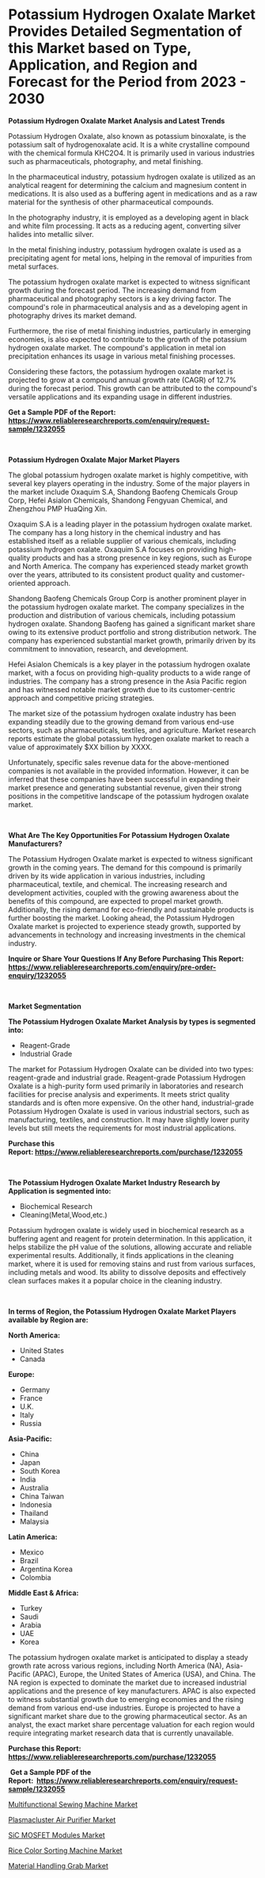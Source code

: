 <p><h1>Potassium Hydrogen Oxalate Market Provides Detailed Segmentation of this Market based on Type, Application, and Region and Forecast for the Period from 2023 - 2030</h1></p><p><strong>Potassium Hydrogen Oxalate Market Analysis and Latest Trends</strong></p>
<p><p>Potassium Hydrogen Oxalate, also known as potassium binoxalate, is the potassium salt of hydrogenoxalate acid. It is a white crystalline compound with the chemical formula KHC2O4. It is primarily used in various industries such as pharmaceuticals, photography, and metal finishing.</p><p>In the pharmaceutical industry, potassium hydrogen oxalate is utilized as an analytical reagent for determining the calcium and magnesium content in medications. It is also used as a buffering agent in medications and as a raw material for the synthesis of other pharmaceutical compounds.</p><p>In the photography industry, it is employed as a developing agent in black and white film processing. It acts as a reducing agent, converting silver halides into metallic silver.</p><p>In the metal finishing industry, potassium hydrogen oxalate is used as a precipitating agent for metal ions, helping in the removal of impurities from metal surfaces.</p><p>The potassium hydrogen oxalate market is expected to witness significant growth during the forecast period. The increasing demand from pharmaceutical and photography sectors is a key driving factor. The compound's role in pharmaceutical analysis and as a developing agent in photography drives its market demand.</p><p>Furthermore, the rise of metal finishing industries, particularly in emerging economies, is also expected to contribute to the growth of the potassium hydrogen oxalate market. The compound's application in metal ion precipitation enhances its usage in various metal finishing processes.</p><p>Considering these factors, the potassium hydrogen oxalate market is projected to grow at a compound annual growth rate (CAGR) of 12.7% during the forecast period. This growth can be attributed to the compound's versatile applications and its expanding usage in different industries.</p></p>
<p><strong>Get a Sample PDF of the Report:&nbsp; <a href="https://www.reliableresearchreports.com/enquiry/request-sample/1232055">https://www.reliableresearchreports.com/enquiry/request-sample/1232055</a></strong></p>
<p>&nbsp;</p>
<p><strong>Potassium Hydrogen Oxalate Major Market Players</strong></p>
<p><p>The global potassium hydrogen oxalate market is highly competitive, with several key players operating in the industry. Some of the major players in the market include Oxaquim S.A, Shandong Baofeng Chemicals Group Corp, Hefei Asialon Chemicals, Shandong Fengyuan Chemical, and Zhengzhou PMP HuaQing Xin.</p><p>Oxaquim S.A is a leading player in the potassium hydrogen oxalate market. The company has a long history in the chemical industry and has established itself as a reliable supplier of various chemicals, including potassium hydrogen oxalate. Oxaquim S.A focuses on providing high-quality products and has a strong presence in key regions, such as Europe and North America. The company has experienced steady market growth over the years, attributed to its consistent product quality and customer-oriented approach.</p><p>Shandong Baofeng Chemicals Group Corp is another prominent player in the potassium hydrogen oxalate market. The company specializes in the production and distribution of various chemicals, including potassium hydrogen oxalate. Shandong Baofeng has gained a significant market share owing to its extensive product portfolio and strong distribution network. The company has experienced substantial market growth, primarily driven by its commitment to innovation, research, and development.</p><p>Hefei Asialon Chemicals is a key player in the potassium hydrogen oxalate market, with a focus on providing high-quality products to a wide range of industries. The company has a strong presence in the Asia Pacific region and has witnessed notable market growth due to its customer-centric approach and competitive pricing strategies.</p><p>The market size of the potassium hydrogen oxalate industry has been expanding steadily due to the growing demand from various end-use sectors, such as pharmaceuticals, textiles, and agriculture. Market research reports estimate the global potassium hydrogen oxalate market to reach a value of approximately $XX billion by XXXX.</p><p>Unfortunately, specific sales revenue data for the above-mentioned companies is not available in the provided information. However, it can be inferred that these companies have been successful in expanding their market presence and generating substantial revenue, given their strong positions in the competitive landscape of the potassium hydrogen oxalate market.</p></p>
<p>&nbsp;</p>
<p><strong>What Are The Key Opportunities For Potassium Hydrogen Oxalate Manufacturers?</strong></p>
<p><p>The Potassium Hydrogen Oxalate market is expected to witness significant growth in the coming years. The demand for this compound is primarily driven by its wide application in various industries, including pharmaceutical, textile, and chemical. The increasing research and development activities, coupled with the growing awareness about the benefits of this compound, are expected to propel market growth. Additionally, the rising demand for eco-friendly and sustainable products is further boosting the market. Looking ahead, the Potassium Hydrogen Oxalate market is projected to experience steady growth, supported by advancements in technology and increasing investments in the chemical industry.</p></p>
<p><strong>Inquire or Share Your Questions If Any Before Purchasing This Report: <a href="https://www.reliableresearchreports.com/enquiry/pre-order-enquiry/1232055">https://www.reliableresearchreports.com/enquiry/pre-order-enquiry/1232055</a></strong></p>
<p>&nbsp;</p>
<p><strong>Market Segmentation</strong></p>
<p><strong>The Potassium Hydrogen Oxalate Market Analysis by types is segmented into:</strong></p>
<p><ul><li>Reagent-Grade</li><li>Industrial Grade</li></ul></p>
<p><p>The market for Potassium Hydrogen Oxalate can be divided into two types: reagent-grade and industrial grade. Reagent-grade Potassium Hydrogen Oxalate is a high-purity form used primarily in laboratories and research facilities for precise analysis and experiments. It meets strict quality standards and is often more expensive. On the other hand, industrial-grade Potassium Hydrogen Oxalate is used in various industrial sectors, such as manufacturing, textiles, and construction. It may have slightly lower purity levels but still meets the requirements for most industrial applications.</p></p>
<p><strong>Purchase this Report:&nbsp;<a href="https://www.reliableresearchreports.com/purchase/1232055">https://www.reliableresearchreports.com/purchase/1232055</a></strong></p>
<p>&nbsp;</p>
<p><strong>The Potassium Hydrogen Oxalate Market Industry Research by Application is segmented into:</strong></p>
<p><ul><li>Biochemical Research</li><li>Cleaning(Metal,Wood,etc.)</li></ul></p>
<p><p>Potassium hydrogen oxalate is widely used in biochemical research as a buffering agent and reagent for protein determination. In this application, it helps stabilize the pH value of the solutions, allowing accurate and reliable experimental results. Additionally, it finds applications in the cleaning market, where it is used for removing stains and rust from various surfaces, including metals and wood. Its ability to dissolve deposits and effectively clean surfaces makes it a popular choice in the cleaning industry.</p></p>
<p>&nbsp;</p>
<p><strong>In terms of Region, the Potassium Hydrogen Oxalate Market Players available by Region are:</strong></p>
<p>
    <p> <strong> North America: </strong>
        <ul>
            <li>United States</li>
            <li>Canada</li>
        </ul>
        </p> 
    <p> <strong> Europe: </strong>
        <ul>
            <li>Germany</li>
            <li>France</li>
            <li>U.K.</li>
            <li>Italy</li>
            <li>Russia</li>
        </ul>
        </p> 
    <p> <strong> Asia-Pacific: </strong>
        <ul>
            <li>China</li>
            <li>Japan</li>
            <li>South Korea</li>
            <li>India</li>
            <li>Australia</li>
            <li>China Taiwan</li>
            <li>Indonesia</li>
            <li>Thailand</li>
            <li>Malaysia</li>
        </ul>
        </p> 
    <p> <strong> Latin America: </strong>
        <ul>
            <li>Mexico</li>
            <li>Brazil</li>
            <li>Argentina Korea</li>
            <li>Colombia</li>
        </ul>
        </p> 
    <p> <strong> Middle East & Africa: </strong>
        <ul>
            <li>Turkey</li>
            <li>Saudi</li>
            <li>Arabia</li>
            <li>UAE</li>
            <li>Korea</li>
        </ul>
    </p>
    </p>
<p><p>The potassium hydrogen oxalate market is anticipated to display a steady growth rate across various regions, including North America (NA), Asia-Pacific (APAC), Europe, the United States of America (USA), and China. The NA region is expected to dominate the market due to increased industrial applications and the presence of key manufacturers. APAC is also expected to witness substantial growth due to emerging economies and the rising demand from various end-use industries. Europe is projected to have a significant market share due to the growing pharmaceutical sector. As an analyst, the exact market share percentage valuation for each region would require integrating market research data that is currently unavailable.</p></p>
<p><strong>Purchase this Report: <a href="https://www.reliableresearchreports.com/purchase/1232055">https://www.reliableresearchreports.com/purchase/1232055</a></strong></p>
<p>&nbsp;<strong>Get a Sample PDF of the Report:&nbsp;&nbsp;<a href="https://www.reliableresearchreports.com/enquiry/request-sample/1232055">https://www.reliableresearchreports.com/enquiry/request-sample/1232055</a></strong></p>
<p><strong></strong></p>
<p><p><a href="https://medium.com/@cite.teach.super/multifunctional-sewing-machine-market-report-reveals-the-latest-trends-and-growth-opportunities-of-5a63167cf06d">Multifunctional Sewing Machine Market</a></p><p><a href="https://medium.com/@deirdredavies67/plasmacluster-air-purifier-market-insight-market-trends-growth-forecasted-from-2023-to-2030-dc32206328db">Plasmacluster Air Purifier Market</a></p><p><a href="https://medium.com/@gerardowolf/sic-mosfet-modules-market-size-and-market-trends-complete-industry-overview-2023-to-2030-5457cfc80a54">SiC MOSFET Modules Market</a></p><p><a href="https://medium.com/@bulk.cream.roll/rice-color-sorting-machine-market-report-reveals-the-latest-trends-and-growth-opportunities-of-this-2510f2b17176">Rice Color Sorting Machine Market</a></p><p><a href="https://medium.com/@grab.track.out/material-handling-grab-market-analysis-and-sze-forecasted-for-period-from-2023-to-2030-2d24f59e4f75">Material Handling Grab Market</a></p></p>